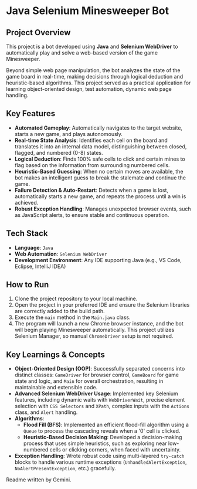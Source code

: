 # Java Selenium Minesweeper Bot

## Project Overview

This project is a bot developed using **Java** and **Selenium WebDriver** to automatically play and solve a web-based version of the game Minesweeper.

Beyond simple web page manipulation, the bot analyzes the state of the game board in real-time, making decisions through logical deduction and heuristic-based algorithms. This project served as a practical application for learning object-oriented design, test automation, dynamic web page handling.

## Key Features

* **Automated Gameplay**: Automatically navigates to the target website, starts a new game, and plays autonomously.
* **Real-time State Analysis**: Identifies each cell on the board and translates it into an internal data model, distinguishing between closed, flagged, and numbered (0-8) states.
* **Logical Deduction**: Finds 100% safe cells to click and certain mines to flag based on the information from surrounding numbered cells.
* **Heuristic-Based Guessing**: When no certain moves are available, the bot makes an intelligent guess to break the stalemate and continue the game.
* **Failure Detection & Auto-Restart**: Detects when a game is lost, automatically starts a new game, and repeats the process until a win is achieved.
* **Robust Exception Handling**: Manages unexpected browser events, such as JavaScript alerts, to ensure stable and continuous operation.

## Tech Stack

* **Language**: `Java`
* **Web Automation**: `Selenium WebDriver`
* **Development Environment**: Any IDE supporting Java (e.g., VS Code, Eclipse, IntelliJ IDEA)

## How to Run

1.  Clone the project repository to your local machine.
2.  Open the project in your preferred IDE and ensure the Selenium libraries are correctly added to the build path.
3.  Execute the `main` method in the `Main.java` class.
4.  The program will launch a new Chrome browser instance, and the bot will begin playing Minesweeper automatically. This project utilizes Selenium Manager, so manual `ChromeDriver` setup is not required.

## Key Learnings & Concepts

* **Object-Oriented Design (OOP)**: Successfully separated concerns into distinct classes: `GameDriver` for browser control, `GameBoard` for game state and logic, and `Main` for overall orchestration, resulting in maintainable and extensible code.
* **Advanced Selenium WebDriver Usage**: Implemented key Selenium features, including dynamic waits with `WebDriverWait`, precise element selection with `CSS Selectors` and `XPath`, complex inputs with the `Actions` class, and `Alert` handling.
* **Algorithms**:
    * **Flood Fill (BFS)**: Implemented an efficient flood-fill algorithm using a `Queue` to process the cascading reveals when a '0' cell is clicked.
    * **Heuristic-Based Decision Making**: Developed a decision-making process that uses simple heuristics, such as exploring near low-numbered cells or clicking corners, when faced with uncertainty.
* **Exception Handling**: Wrote robust code using multi-layered `try-catch` blocks to handle various runtime exceptions (`UnhandledAlertException`, `NoAlertPresentException`, etc.) gracefully.

Readme written by Gemini.
